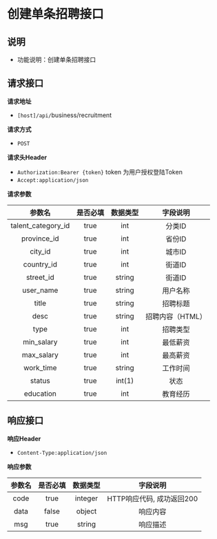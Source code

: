 # 创建单条招聘接口



## 说明

* 功能说明：创建单条招聘接口

## 请求接口

**请求地址**

* `[host]/api/`business/recruitment

**请求方式**

* `POST`

**请求头Header**

* `Authorization:Bearer {token}` token 为用户授权登陆Token
* `Accept:application/json`

**请求参数**

| 参数名 | 是否必填 | 数据类型 | 字段说明 |
| :---: | :---: | :---: | :---: |
| talent\_category\_id | true | int | 分类ID |
| province\_id | true | int | 省份ID |
| city\_id | true | int | 城市ID |
| country\_id | true | int | 街道ID |
| street\_id | true | string | 街道ID |
| user\_name | true | string | 用户名称 |
| title | true | string | 招聘标题 |
| desc | true | string | 招聘内容（HTML） |
| type | true | int | 招聘类型 |
| min\_salary | true | int | 最低薪资 |
| max\_salary | true | int | 最高薪资 |
| work\_time | true | string | 工作时间 |
| status | true | int\(1\) | 状态 |
| education | true | int | 教育经历 |

## 响应接口

**响应Header**

* `Content-Type:application/json`

**响应参数**

| 参数名 | 是否必填 | 数据类型 | 字段说明 |
| :---: | :---: | :---: | :---: |
| code | true | integer | HTTP响应代码, 成功返回200 |
| data | false | object | 响应内容 |
| msg | true | string | 响应描述 |

